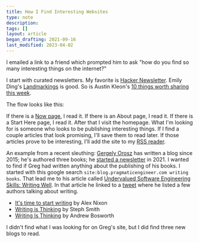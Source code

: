 ```yaml
---
title: How I Find Interesting Websites
type: note
description:
tags: []
layout: article
began_drafting: 2021-09-16
last_modified: 2023-04-02
---
```


I emailed a link to a friend which prompted him to ask "how do you find so many interesting things on the internet?"

I start with curated newsletters. My favorite is [Hacker Newsletter](https://hackernewsletter.com/). Emily Ding's [Landmarkings](https://movableworlds.co/s/landmarkings/archive) is good. So is Austin Kleon's [10 things worth sharing this week](https://austinkleon.substack.com/archive).

The flow looks like this:

If there is a [Now page](https://nownownow.com/about), I read it. If there is an About page, I read it. If there is a Start Here page, I read it. After that I visit the homepage. What I'm looking for is someone who looks to be publishing interesting things. If I find a couple articles that look promising, I'll save them to read later. If those articles prove to be interesting, I'll add the site to my [RSS reader](/web-feeds/).

An example from a recent sleuthing: [Gergely Orosz](https://blog.pragmaticengineer.com/) has written a blog since 2015; he's authored three books; he [started a newsletter](https://newsletter.pragmaticengineer.com/p/coming-soon) in 2021. I wanted to find if Greg had written anything about the publishing of his books. I started with this google search `site:blog.pragmaticengineer.com writing books`. That lead me to his article called [Undervalued Software Engineering Skills: Writing Well](https://blog.pragmaticengineer.com/on-writing-well/). In that article he linked to a [tweet](https://twitter.com/GergelyOrosz/status/1353661833236926470) where he listed a few authors talking about writing.

- [It's time to start writing](https://alexnixon.github.io/2019/12/10/writing.html) by Alex Nixon
- [Writing is Thinking](https://blog.stephsmith.io/learning-to-write-with-confidence/) by Steph Smith
- [Writing Is Thinking](https://boz.com/articles/writing-thinking) by Andrew Bosworth

I didn't find what I was looking for on Greg's site, but I did find three new blogs to read.
